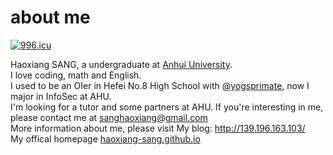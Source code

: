 # about me

<a href="https://996.icu"><img src="https://img.shields.io/badge/link-996.icu-red.svg" alt="996.icu"></a>

Haoxiang SANG, a undergraduate at [Anhui University](https://en.wikipedia.org/wiki/Anhui_University).  
I love coding, math and English.  
I used to be an OIer in Hefei No.8 High School with [@yogsprimate](https://github.com/yogsprimate), now I major in InfoSec at AHU.  
I'm looking for a tutor and some partners at AHU. If you're interesting in me, please contact me at sanghaoxiang@gmail.com  
More information about me, please visit My blog: http://139.196.163.103/  
My offical homepage [haoxiang-sang.github.io](haoxiang-sang.github.io)
